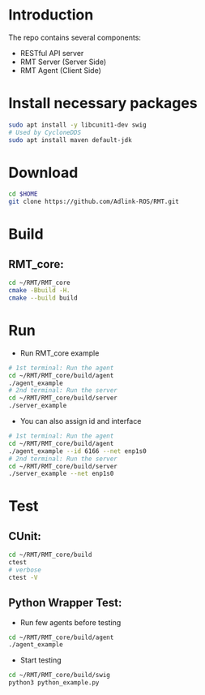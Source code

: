 # Introduction

The repo contains several components:

* RESTful API server
* RMT Server (Server Side)
* RMT Agent (Client Side)

# Install necessary packages

```bash
sudo apt install -y libcunit1-dev swig
# Used by CycloneDDS
sudo apt install maven default-jdk
```

# Download

```bash
cd $HOME
git clone https://github.com/Adlink-ROS/RMT.git
```

# Build

## RMT_core:

```bash
cd ~/RMT/RMT_core
cmake -Bbuild -H.
cmake --build build
```

# Run

* Run RMT_core example
  
```bash
# 1st terminal: Run the agent
cd ~/RMT/RMT_core/build/agent
./agent_example
# 2nd terminal: Run the server
cd ~/RMT/RMT_core/build/server
./server_example
```

* You can also assign id and interface

```bash
# 1st terminal: Run the agent
cd ~/RMT/RMT_core/build/agent
./agent_example --id 6166 --net enp1s0
# 2nd terminal: Run the server
cd ~/RMT/RMT_core/build/server
./server_example --net enp1s0
```

# Test

## CUnit:

```bash
cd ~/RMT/RMT_core/build
ctest
# verbose
ctest -V
```

## Python Wrapper Test:

* Run few agents before testing

```bash
cd ~/RMT/RMT_core/build/agent
./agent_example
```

* Start testing

```bash
cd ~/RMT/RMT_core/build/swig
python3 python_example.py
```
